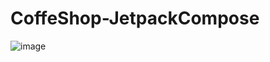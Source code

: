 # CoffeShop-JetpackCompose
![image](https://github.com/MuhammadaliMexriddinov/CoffeShop-JetpackCompose/assets/104393658/46eab940-824e-4475-b1fe-2a21152fde78)


 
